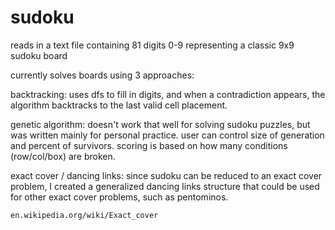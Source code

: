 # sudoku

reads in a text file containing 81 digits 0-9 representing a classic 9x9
sudoku board

currently solves boards using 3 approaches:

backtracking:
uses dfs to fill in digits, and when a contradiction appears, the
algorithm backtracks to the last valid cell placement.

genetic algorithm:
doesn't work that well for solving sudoku puzzles, but was written mainly for
personal practice. user can control size of generation and percent of survivors.
scoring is based on how many conditions (row/col/box) are broken.

exact cover / dancing links:
since sudoku can be reduced to an exact cover problem, I created a generalized
dancing links structure that could be used for other exact cover problems, such
as pentominos.

	en.wikipedia.org/wiki/Exact_cover


